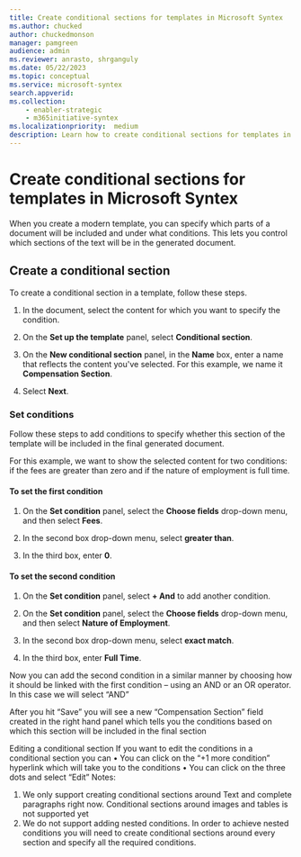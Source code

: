 ```yaml
---
title: Create conditional sections for templates in Microsoft Syntex
ms.author: chucked
author: chuckedmonson
manager: pamgreen
audience: admin
ms.reviewer: anrasto, shrganguly
ms.date: 05/22/2023
ms.topic: conceptual
ms.service: microsoft-syntex
search.appverid:
ms.collection:
    - enabler-strategic
    - m365initiative-syntex
ms.localizationpriority:  medium
description: Learn how to create conditional sections for templates in Microsoft Syntex.
---
```


# Create conditional sections for templates in Microsoft Syntex

When you create a modern template, you can specify which parts of a document will be included and under what conditions. This lets you control which sections of the text will be in the generated document.

## Create a conditional section

To create a conditional section in a template, follow these steps.

1. In the document, select the content for which you want to specify the condition.

2. On the **Set up the template** panel, select **Conditional section**. 

3. On the **New conditional section** panel, in the **Name** box, enter a name that reflects the content you've selected. For this example, we name it **Compensation Section**.

4. Select **Next**.

### Set conditions

Follow these steps to add conditions to specify whether this section of the template will be included in the final generated document.

For this example, we want to show the selected content for two conditions: if the fees are greater than zero and if the nature of employment is full time. 

#### To set the first condition

1. On the **Set condition** panel, select the **Choose fields** drop-down menu, and then select **Fees**.

2. In the second box drop-down menu, select **greater than**.

3. In the third box, enter **0**.

#### To set the second condition

1. On the **Set condition** panel, select **+ And** to add another condition.

2. On the **Set condition** panel, select the **Choose fields** drop-down menu, and then select **Nature of Employment**.

3. In the second box drop-down menu, select **exact match**.

4. In the third box, enter **Full Time**.

Now you can add the second condition in a similar manner by choosing how it should be linked with the first condition – using an AND or an OR operator. In this case we will select “AND” 
 
After you hit “Save” you will see a new “Compensation Section” field created in the right hand panel which tells you the conditions based on which this section will be included in the final section
 
Editing a conditional section
If you want to edit the conditions in a conditional section you can 
•	You can click on the “+1 more condition” hyperlink which will take you to the conditions
•	You can click on the three dots and select “Edit”
Notes:
1.	We only support creating conditional sections around Text and complete paragraphs right now. Conditional sections around images and tables is not supported yet
2.	We do not support adding nested conditions. In order to achieve nested conditions you will need to create conditional sections around every section and specify all the required conditions.
 
